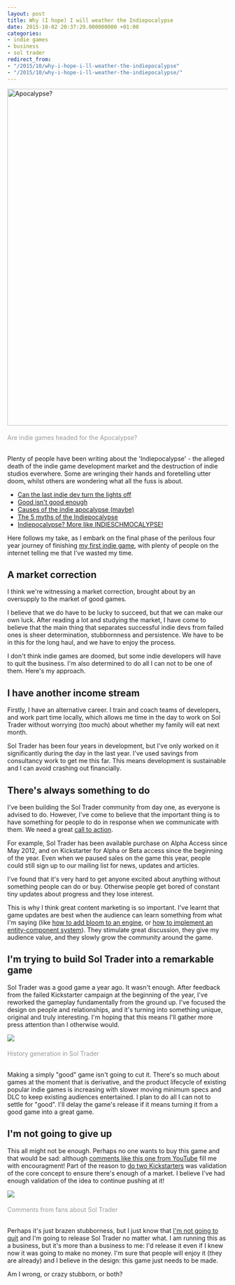 ```yaml
---
layout: post
title: Why (I hope) I will weather the Indiepocalypse
date: 2015-10-02 20:37:29.000000000 +01:00
categories:
- indie games
- business
- sol trader
redirect_from:
- "/2015/10/why-i-hope-i-ll-weather-the-indiepocalypse"
- "/2015/10/why-i-hope-i-ll-weather-the-indiepocalypse/"
---
```

<a data-flickr-embed="true"  href="https://www.flickr.com/photos/mikelehen/3165111964" title="Apocalypse?"><img src="https://farm4.staticflickr.com/3131/3165111964_da377df0c5_b.jpg" width="1024" height="768" alt="Apocalypse?"></a>

<div style='color: #999; padding-top: 5px'>Are indie games headed for the Apocalypse?</div>
<br/>

Plenty of people have been writing about the 'Indiepocalypse' - the alleged death of the indie game development market and the destruction of indie studios everwhere. Some are wringing their hands and foretelling utter doom, whilst others are wondering what all the fuss is about.

* [Can the last indie dev turn the lights off](http://www.gamasutra.com/blogs/PhilMaxey/20150925/254630/Can_the_last_indie_game_devs_turn_the_lights_off.php)
* [Good isn't good enough](http://www.gamasutra.com/blogs/DanielWest/20150908/253040/Good_isnt_good_enough__releasing_an_indie_game_in_2015.php)
* [Causes of the indie apocalypse (maybe)](http://positech.co.uk/cliffsblog/2015/09/19/causes-of-the-indie-apocalypse-maybe/)
* [The 5 myths of the Indiepocalypse](http://gamasutra.com/blogs/RyanClark/20150908/253087/The_5_Myths_of_the_Indiepocalypse.php)
* [Indiepocalypse? More like INDIESCHMOCALYPSE!](http://www.butterscotch-shenanigans.com/2015/10/indiepocalypse-more-like.html)

Here follows my take, as I embark on the final phase of the perilous four year journey of finishing [my first indie game](http://soltrader.net), with plenty of people on the internet telling me that I've wasted my time.

## A market correction

I think we're witnessing a market correction, brought about by an oversupply to
the market of good games.

I believe that we do have to be lucky to succeed, but that we can make our own
luck.  After reading a lot and studying the market, I have come to believe that
the main thing that separates successful indie devs from failed ones is sheer
determination, stubbornness and persistence. We have to be in this for the long
haul, and we have to enjoy the process.

I don't think indie games are doomed, but some indie developers will have to quit the business. I'm also determined to do all I can not to be one of them. Here's my approach.

## I have another income stream

Firstly, I have an alternative career. I train and coach teams of developers, and work part time locally, which allows me time in the day to work on Sol Trader without worrying (too much) about whether my family will eat next month.

Sol Trader has been four years in development, but I've only worked on it
significantly during the day in the last year. I've used savings from
consultancy work to get me this far.  This means development is sustainable and
I can avoid crashing out financially.

## There's always something to do

I've been building the Sol Trader community from day one, as everyone is
advised to do. However, I've come to believe that the important thing is to
have something for people to do in response when we communicate with them.  We
need a great [call to action](https://en.wikipedia.org/wiki/Call_to_action_%28marketing%29).

For example, Sol Trader has been available purchase on Alpha Access since May
2012, and on Kickstarter for Alpha or Beta access since the beginning of the
year. Even when we paused sales on the game this year, people could still sign
up to our mailing list for news, updates and articles.

I've found that it's very hard to get anyone excited about anything without
something people can do or buy.  Otherwise people get bored of constant tiny
updates about progress and they lose interest.

This is why I think great content marketing is so important. I've learnt that game updates are best when the audience can learn something from what I'm saying (like [how to add bloom to an engine](/2015/06/how-to-quickly-add-bloom-to-your-engine/), or [how to implement an entity-component system](/2015/06/the-huge-difference-a-good-entity-system-could-make-to-your-game/)). They stimulate great discussion, they give my audience value, and they slowly grow the community around the game.

## I'm trying to build Sol Trader into a remarkable game

Sol Trader was a good game a year ago. It wasn't enough.  After feedback from
the failed Kickstarter campaign at the beginning of the year, I've reworked the gameplay fundamentally from the ground up. I've focused the design on people and
relationships, and it's turning into something unique, original and truly
interesting. I'm hoping that this means I'll gather more press attention than I otherwise would.

<a href='https://www.kickstarter.com/projects/852671098/sol-trader'><img src='http://i.imgur.com/PIx3kxw.gif'/></a>

<div style='color: #999; padding-top: 5px'>History generation in Sol Trader</div>

<br/>

Making a simply "good" game isn't going to cut it. There's so much about games at the moment that is derivative, and the product lifecycle of existing popular indie games is increasing with slower moving minimum specs and DLC to keep existing audiences entertained. I plan to do all I can not to settle for "good". I'll delay the game's release if it means turning it from a good game into a great game.

## I'm not going to give up

This all might not be enough. Perhaps no one wants to buy this game and that would be sad: although [comments like this one from YouTube](https://www.youtube.com/watch?v=TveGxRbgQ10&lc=z12yufyaltu0thzrl04chp0xpse3d5jbkn40k) fill me with encouragment! Part of the reason to [do two Kickstarters](https://www.kickstarter.com/projects/852671098/sol-trader) was validation of the core concept to ensure there's enough of a market. I believe I've had enough validation of the idea to continue pushing at it!

<a href='https://www.kickstarter.com/projects/852671098/sol-trader'><img src='https://ksr-ugc.imgix.net/assets/004/613/111/d5321c9a29c59cb04830518262b88e78_original.png?v=1443777758&w=680&fit=max&auto=format&lossless=true&s=c9c23c67b9addcf2e2f4b9ff18a2a793'/></a>

<div style='color: #999; padding-top: 5px'>Comments from fans about Sol Trader</div>

<br/>

Perhaps it's just brazen stubborness, but I just know that [I'm not going to quit](/2015/05/never-ever-ever-ever-ever-give-up/) and I'm going to release Sol Trader no matter what. I am running this as a business, but it's more than a business to me: I'd release it even if I knew now it was going to make no money. I'm sure that people will enjoy it (they are already) and I believe in the design: this game just needs to be made.

Am I wrong, or crazy stubborn, or both?

